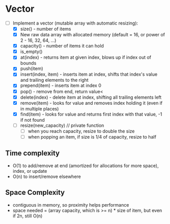 # Vector

- [ ] Implement a vector (mutable array with automatic resizing):
    - [x] size() - number of items
    - [x] New raw data array with allocated memory (default = 16, or power of 2 - 16, 32, 64, ...)
    - [x] capacity() - number of items it can hold
    - [x] is_empty()
    - [x] at(index) - returns item at given index, blows up if index out of bounds
    - [x] push(item)
    - [x] insert(index, item) - inserts item at index, shifts that index's value and trailing elements to the right
    - [x] prepend(item) - inserts item at index 0
    - [x] pop() - remove from end, return value<
    - [x] delete(index) - delete item at index, shifting all trailing elements left
    - [x] remove(item) - looks for value and removes index holding it (even if in multiple places)
    - [x] find(item) - looks for value and returns first index with that value, -1 if not found
    - [ ] resize(new_capacity) // private function
        - [ ] when you reach capacity, resize to double the size
        - [ ] when popping an item, if size is 1/4 of capacity, resize to half

## Time complexity
- O(1) to add/remove at end (amortized for allocations for more space), index, or update
- O(n) to insert/remove elsewhere
  
## Space Complexity
- contiguous in memory, so proximity helps performance
- space needed = (array capacity, which is >= n) * size of item, but even if 2n, still O(n)
  